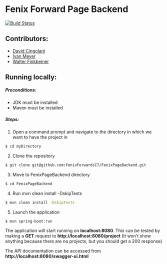 # Fenix Forward Page Backend
[![Build Status](https://travis-ci.org/FenixForwardsIT/FenixPageBackend.svg?branch=master)](https://travis-ci.org/FenixForwardsIT/FenixPageBackend)

## Contributors:
- [David Cingolani](https://www.linkedin.com/in/dcingolani/)
- [Ivan Meyer](https://www.linkedin.com/in/ivan-meyer-355ab715a/)
- [Walter Finkbeiner](https://www.linkedin.com/in/walter-finkbeiner-72129b9b/)

## Running locally:
##### Preconditions:
- JDK must be installed
- Maven must be installed
##### Steps:
1) Open a command prompt and navigate to the directory in which we want to have the project in
```sh
$ cd myDirectory
```
2) Clone the repository
```sh
$ git clone git@github.com:FenixForwardsIT/FenixPageBackend.git
```
3) Move to FenixPageBackend directory
```sh
$ cd FenixPageBackend
```
4) Run mvn clean install -DskipTests
```sh
$ mvn clean install -DskipTests
```
5) Launch the application
```sh
$ mvn spring-boot:run
```
The application will start running on **localhost:8080**. This can be tested by making a **GET** request to **http://localhost:8080/project** (It won't show anything because there are no projects, but you should get a 200 response)

The API documentation can be accessed from **http://localhost:8080/swagger-ui.html**


